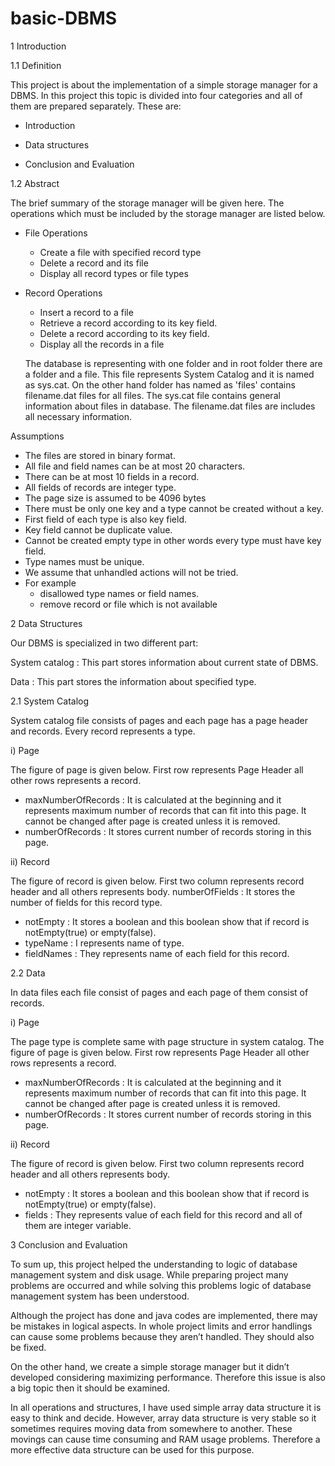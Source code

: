 # basic-DBMS
1 Introduction

1.1 Definition

This project is about the implementation of a simple storage manager for a DBMS. In this project this topic is divided into four categories and all of them are prepared separately. These are:

- Introduction
	
- Data structures

- Conclusion and Evaluation
	

1.2 Abstract

The brief summary of the storage manager will be given here. The operations which must be included by the storage manager are listed below.
	
- File Operations
	- Create a file with specified record type
	- Delete a record and its file
	- Display all record types or file types
	
- Record Operations
	- Insert a record to a file
	- Retrieve a record according to its key field.
	- Delete a record according to its key field.
	- Display all the records in a file
	
	The database is representing with one folder and in root folder there are a folder and a file. This file represents System Catalog and it is named as sys.cat. On the other hand folder has named as 'files' contains filename.dat files for all files. The sys.cat file contains general information about files in database. The filename.dat files are includes all necessary information.
	
Assumptions
- The files are stored in binary format.
- All file and field names can be at most 20 characters.
- There can be at most 10 fields in a record.
- All fields of records are integer type.
- The page size is assumed to be 4096 bytes
- There must be only one key and a type cannot be created without a key. 
- First field of each type is also key field.
- Key field cannot be duplicate value. 
- Cannot be created empty type in other words every type must have key field.
- Type names must be unique. 
- We assume that unhandled actions will not be tried.
- For example 
	- disallowed type names or field names.
	- remove record or file which is not available

2 Data Structures

Our DBMS is specialized in two different part:

System catalog : This part stores information about current state of DBMS.

Data : This part stores the information about specified type.

2.1 System Catalog

System catalog file consists of pages and each page has a page header and records. Every record represents a type.

i) Page

The figure of page is given below. First row represents Page Header all other rows represents a record.
- maxNumberOfRecords : It is calculated at the beginning and it represents maximum number of records that can fit into this page. It cannot be changed after page is created unless it is removed.
- numberOfRecords : It stores current number of records storing in this page.

ii) Record

The figure of record is given below. First two column represents record header and all others represents body.
numberOfFields : It stores the number of fields for this record type.
- notEmpty : It stores a boolean and this boolean show that if record is notEmpty(true) or empty(false).
- typeName : I represents name of type.
- fieldNames : They represents name of each field for this record.

2.2 Data

In data files each file consist of pages and each page of them consist of records.

i) Page

The page type is complete same with page structure in system catalog. The figure of page is given below. First row represents Page Header all other rows represents a record.
- maxNumberOfRecords : It is calculated at the beginning and it represents maximum number of records that can fit into this page. It cannot be changed after page is created unless it is removed.
- numberOfRecords : It stores current number of records storing in this page.

ii) Record

The figure of record is given below. First two column represents record header and all others represents body.
- notEmpty : It stores a boolean and this boolean show that if record is notEmpty(true) or empty(false).
- fields : They represents value of each field for this record and all of them are integer variable.

3 Conclusion and Evaluation

To sum up, this project helped the understanding to logic of database management system and disk usage. While preparing project many problems are occurred and while solving this problems logic of database management system has been understood. 

Although the project has done and java codes are implemented, there may be mistakes in logical aspects. In whole project limits and error handlings can cause some problems because they aren’t handled. They should also be fixed.

On the other hand, we create a simple storage manager but it didn’t developed considering maximizing performance. Therefore this issue is also a big topic then it should be examined.

In all operations and structures, I have used simple array data structure it is easy to think and decide. However, array data structure is very stable so it sometimes requires moving data from somewhere to another. These movings can cause time consuming and RAM usage problems. Therefore a more effective data structure can be used for this purpose.


